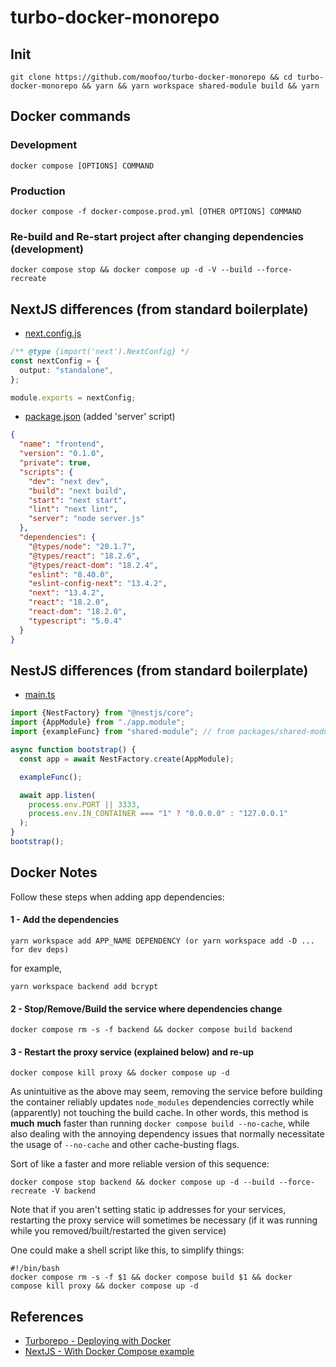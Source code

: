 # turbo-docker-monorepo

## Init

```
git clone https://github.com/moofoo/turbo-docker-monorepo && cd turbo-docker-monorepo && yarn && yarn workspace shared-module build && yarn
```

## Docker commands

### Development

```
docker compose [OPTIONS] COMMAND
```

### Production

```
docker compose -f docker-compose.prod.yml [OTHER OPTIONS] COMMAND
```

### Re-build and Re-start project after changing dependencies (development)

```
docker compose stop && docker compose up -d -V --build --force-recreate
```

## NextJS differences (from standard boilerplate)

- [next.config.js](https://github.com/moofoo/turbo-docker-monorepo/blob/main/apps/frontend/next.config.js)

```typescript
/** @type {import('next').NextConfig} */
const nextConfig = {
  output: "standalone",
};

module.exports = nextConfig;
```

- [package.json](https://github.com/moofoo/turbo-docker-monorepo/blob/main/apps/frontend/package.json) (added 'server' script)

```json
{
  "name": "frontend",
  "version": "0.1.0",
  "private": true,
  "scripts": {
    "dev": "next dev",
    "build": "next build",
    "start": "next start",
    "lint": "next lint",
    "server": "node server.js"
  },
  "dependencies": {
    "@types/node": "20.1.7",
    "@types/react": "18.2.6",
    "@types/react-dom": "18.2.4",
    "eslint": "8.40.0",
    "eslint-config-next": "13.4.2",
    "next": "13.4.2",
    "react": "18.2.0",
    "react-dom": "18.2.0",
    "typescript": "5.0.4"
  }
}
```

## NestJS differences (from standard boilerplate)

- [main.ts](https://github.com/moofoo/turbo-docker-monorepo/blob/main/apps/backend/src/main.ts)

```typescript
import {NestFactory} from "@nestjs/core";
import {AppModule} from "./app.module";
import {exampleFunc} from "shared-module"; // from packages/shared-module

async function bootstrap() {
  const app = await NestFactory.create(AppModule);

  exampleFunc();

  await app.listen(
    process.env.PORT || 3333,
    process.env.IN_CONTAINER === "1" ? "0.0.0.0" : "127.0.0.1"
  );
}
bootstrap();
```

## Docker Notes

Follow these steps when adding app dependencies:

#### 1 - Add the dependencies

```
yarn workspace add APP_NAME DEPENDENCY (or yarn workspace add -D ... for dev deps)
```

for example,

```
yarn workspace backend add bcrypt
```

#### 2 - Stop/Remove/Build the service where dependencies change

```
docker compose rm -s -f backend && docker compose build backend
```

#### 3 - Restart the proxy service (explained below) and re-up

```
docker compose kill proxy && docker compose up -d
```

As unintuitive as the above may seem, removing the service before building the container reliably updates `node_modules` dependencies correctly while (apparently) not touching the build cache. In other words, this method is **much** **much** faster than running `docker compose build --no-cache`, while also dealing with the annoying dependency issues that normally necessitate the usage of `--no-cache` and other cache-busting flags.

Sort of like a faster and more reliable version of this sequence:

```console
docker compose stop backend && docker compose up -d --build --force-recreate -V backend
```

Note that if you aren't setting static ip addresses for your services, restarting the proxy service will sometimes be necessary (if it was running while you removed/built/restarted the given service)

One could make a shell script like this, to simplify things:

```shell
#!/bin/bash
docker compose rm -s -f $1 && docker compose build $1 && docker compose kill proxy && docker compose up -d
```

## References

- [Turborepo - Deploying with Docker](https://turbo.build/repo/docs/handbook/deploying-with-docker#example)
- [NextJS - With Docker Compose example](https://github.com/vercel/next.js/tree/canary/examples/with-docker-compose)
